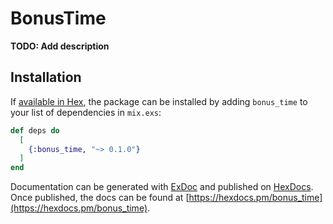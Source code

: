 # BonusTime

**TODO: Add description**

## Installation

If [available in Hex](https://hex.pm/docs/publish), the package can be installed
by adding `bonus_time` to your list of dependencies in `mix.exs`:

```elixir
def deps do
  [
    {:bonus_time, "~> 0.1.0"}
  ]
end
```

Documentation can be generated with [ExDoc](https://github.com/elixir-lang/ex_doc)
and published on [HexDocs](https://hexdocs.pm). Once published, the docs can
be found at [https://hexdocs.pm/bonus_time](https://hexdocs.pm/bonus_time).

